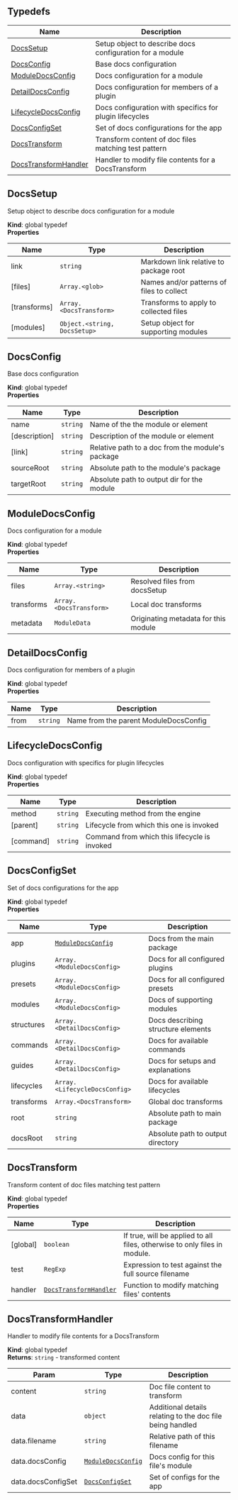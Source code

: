 
## Typedefs

Name | Description
------ | -----------
[DocsSetup] | Setup object to describe docs configuration for a module
[DocsConfig] | Base docs configuration
[ModuleDocsConfig] | Docs configuration for a module
[DetailDocsConfig] | Docs configuration for members of a plugin
[LifecycleDocsConfig] | Docs configuration with specifics for plugin lifecycles
[DocsConfigSet] | Set of docs configurations for the app
[DocsTransform] | Transform content of doc files matching test pattern
[DocsTransformHandler] | Handler to modify file contents for a DocsTransform


## DocsSetup

Setup object to describe docs configuration for a module

**Kind**: global typedef  
**Properties**

| Name | Type | Description |
| --- | --- | --- |
| link | `string` | Markdown link relative to package root |
| \[files\] | `Array.<glob>` | Names and/or patterns of files to collect |
| \[transforms\] | `Array.<DocsTransform>` | Transforms to apply to collected files |
| \[modules\] | `Object.<string, DocsSetup>` | Setup object for supporting modules |


## DocsConfig

Base docs configuration

**Kind**: global typedef  
**Properties**

| Name | Type | Description |
| --- | --- | --- |
| name | `string` | Name of the the module or element |
| \[description\] | `string` | Description of the module or element |
| \[link\] | `string` | Relative path to a doc from the module's package |
| sourceRoot | `string` | Absolute path to the module's package |
| targetRoot | `string` | Absolute path to output dir for the module |


## ModuleDocsConfig

Docs configuration for a module

**Kind**: global typedef  
**Properties**

| Name | Type | Description |
| --- | --- | --- |
| files | `Array.<string>` | Resolved files from docsSetup |
| transforms | `Array.<DocsTransform>` | Local doc transforms |
| metadata | `ModuleData` | Originating metadata for this module |


## DetailDocsConfig

Docs configuration for members of a plugin

**Kind**: global typedef  
**Properties**

| Name | Type | Description |
| --- | --- | --- |
| from | `string` | Name from the parent ModuleDocsConfig |


## LifecycleDocsConfig

Docs configuration with specifics for plugin lifecycles

**Kind**: global typedef  
**Properties**

| Name | Type | Description |
| --- | --- | --- |
| method | `string` | Executing method from the engine |
| \[parent\] | `string` | Lifecycle from which this one is invoked |
| \[command\] | `string` | Command from which this lifecycle is invoked |


## DocsConfigSet

Set of docs configurations for the app

**Kind**: global typedef  
**Properties**

| Name | Type | Description |
| --- | --- | --- |
| app | [`ModuleDocsConfig`] | Docs from the main package |
| plugins | `Array.<ModuleDocsConfig>` | Docs for all configured plugins |
| presets | `Array.<ModuleDocsConfig>` | Docs for all configured presets |
| modules | `Array.<ModuleDocsConfig>` | Docs of supporting modules |
| structures | `Array.<DetailDocsConfig>` | Docs describing structure elements |
| commands | `Array.<DetailDocsConfig>` | Docs for available commands |
| guides | `Array.<DetailDocsConfig>` | Docs for setups and explanations |
| lifecycles | `Array.<LifecycleDocsConfig>` | Docs for available lifecycles |
| transforms | `Array.<DocsTransform>` | Global doc transforms |
| root | `string` | Absolute path to main package |
| docsRoot | `string` | Absolute path to output directory |


## DocsTransform

Transform content of doc files matching test pattern

**Kind**: global typedef  
**Properties**

| Name | Type | Description |
| --- | --- | --- |
| \[global\] | `boolean` | If true, will be applied to all files, otherwise to only files in module. |
| test | `RegExp` | Expression to test against the full source filename |
| handler | [`DocsTransformHandler`] | Function to modify matching files' contents |


## DocsTransformHandler

Handler to modify file contents for a DocsTransform

**Kind**: global typedef  
**Returns**: `string` - transformed content  

| Param | Type | Description |
| --- | --- | --- |
| content | `string` | Doc file content to transform |
| data | `object` | Additional details relating to the doc file being handled |
| data.filename | `string` | Relative path of this filename |
| data.docsConfig | [`ModuleDocsConfig`] | Docs config for this file's module |
| data.docsConfigSet | [`DocsConfigSet`] | Set of configs for the app |

<!-- LINKS -->

[DocsSetup]:#docssetup
[DocsConfig]:#docsconfig
[ModuleDocsConfig]:#moduledocsconfig
[DetailDocsConfig]:#detaildocsconfig
[LifecycleDocsConfig]:#lifecycledocsconfig
[DocsConfigSet]:#docsconfigset
[DocsTransform]:#docstransform
[DocsTransformHandler]:#docstransformhandler
[`ModuleDocsConfig`]:#moduledocsconfig
[`DocsTransformHandler`]:#docstransformhandler
[`DocsConfigSet`]:#docsconfigset
